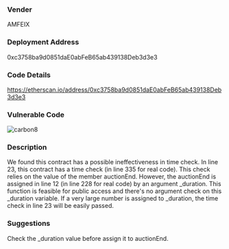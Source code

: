 ### Vender

AMFEIX

### Deployment Address

0xc3758ba9d0851daE0abFeB65ab439138Deb3d3e3

### Code Details

https://etherscan.io/address/0xc3758ba9d0851daE0abFeB65ab439138Deb3d3e3

### Vulnerable Code

![carbon8](C:\Users\Think\Desktop\fuzzing\modifier\carbon8.png)

### Description

We found this contract has a possible ineffectiveness in time check. In line 23, this contract has a time check (in line 335 for real code). This check relies on the value of the member auctionEnd. However, the auctionEnd is assigned in line 12 (in line 228 for real code) by an argument _duration. This function is feasible for public access and there's no argument check on this _duration variable. If a very large number is assigned to _duration, the time check in line 23 will be easily passed.

### Suggestions

Check the _duration value before assign it to auctionEnd.